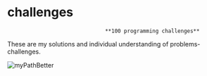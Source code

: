 # challenges
                                   **100 programming challenges**
These are my solutions and individual understanding of problems-challenges.

![myPathBetter](https://user-images.githubusercontent.com/73887650/98054423-31107d00-1e3b-11eb-9083-e519f27445a8.png)
